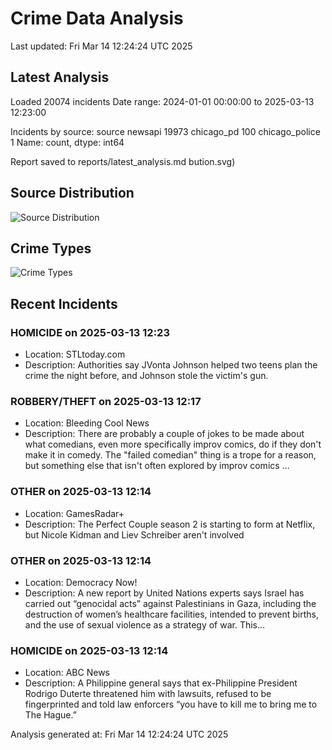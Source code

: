 # Crime Data Analysis
Last updated: Fri Mar 14 12:24:24 UTC 2025

## Latest Analysis

Loaded 20074 incidents
Date range: 2024-01-01 00:00:00 to 2025-03-13 12:23:00

Incidents by source:
source
newsapi           19973
chicago_pd          100
chicago_police        1
Name: count, dtype: int64

Report saved to reports/latest_analysis.md
bution.svg)

## Source Distribution
![Source Distribution](images/source_distribution.svg)

## Crime Types
![Crime Types](images/crime_types.svg)

## Recent Incidents

### HOMICIDE on 2025-03-13 12:23
- Location: STLtoday.com
- Description: Authorities say JVonta Johnson helped two teens plan the crime the night before, and Johnson stole the victim's gun.


### ROBBERY/THEFT on 2025-03-13 12:17
- Location: Bleeding Cool News
- Description: There are probably a couple of jokes to be made about what comedians, even more specifically improv comics, do if they don't make it in comedy. The "failed comedian" thing is a trope for a reason, but something else that isn't often explored by improv comics …


### OTHER on 2025-03-13 12:14
- Location: GamesRadar+
- Description: The Perfect Couple season 2 is starting to form at Netflix, but Nicole Kidman and Liev Schreiber aren't involved


### OTHER on 2025-03-13 12:14
- Location: Democracy Now!
- Description: A new report by United Nations experts says Israel has carried out “genocidal acts” against Palestinians in Gaza, including the destruction of women’s healthcare facilities, intended to prevent births, and the use of sexual violence as a strategy of war. This…


### HOMICIDE on 2025-03-13 12:14
- Location: ABC News
- Description: A Philippine general says that ex-Philippine President Rodrigo Duterte threatened him with lawsuits, refused to be fingerprinted and told law enforcers “you have to kill me to bring me to The Hague.”

Analysis generated at: Fri Mar 14 12:24:24 UTC 2025
